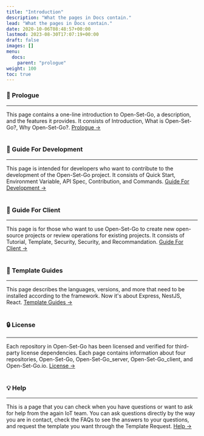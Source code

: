 ```yaml
---
title: "Introduction"
description: "What the pages in Docs contain."
lead: "What the pages in Docs contain."
date: 2020-10-06T08:48:57+00:00
lastmod: 2023-08-30T17:07:19+00:00
draft: false
images: []
menu:
  docs:
    parent: "prologue"
weight: 100
toc: true
---
```


### 🚩 Prologue

---

This page contains a one-line introduction to Open-Set-Go, a description, and the features it provides. It consists of Introduction, What is Open-Set-Go?, Why Open-Set-Go?. [Prologue →](https://docs.open-set-go.com/docs/prologue/whatIsOpenSetGo/)
<br></br>

### 🤝 Guide For Development

---

This page is intended for developers who want to contribute to the development of the Open-Set-Go project. It consists of Quick Start, Environment Variable, API Spec, Contribution, and Commands. [Guide For Development →](https://docs.open-set-go.com/docs/guideForDevelopment/quickStart/)
<br></br>

### 📌 Guide For Client

---

This page is for those who want to use Open-Set-Go to create new open-source projects or review operations for existing projects. It consists of Tutorial, Template, Security, Security, and Recommandation. [Guide For Client →](https://docs.open-set-go.com/docs/guideForClient/tutorial/)
<br></br>

### 🔎 Template Guides

---

This page describes the languages, versions, and more that need to be installed according to the framework. Now it's about Express, NestJS, React. [Template Guides →](https://docs.open-set-go.com/docs/templates/express/)
<br></br>

### 🔒 License

---

Each repository in Open-Set-Go has been licensed and verified for third-party license dependencies. Each page contains information about four repositories, Open-Set-Go, Open-Set-Go_server, Open-Set-Go_client, and Open-Set-Go.io. [License →](https://docs.open-set-go.com/docs/license/license/)
<br></br>

### 💡 Help

---

This is a page that you can check when you have questions or want to ask for help from the again IoT team. You can ask questions directly by the way you are in contact, check the FAQs to see the answers to your questions, and request the template you want through the Template Request. [Help →](https://docs.open-set-go.com/docs/help/contact/)
